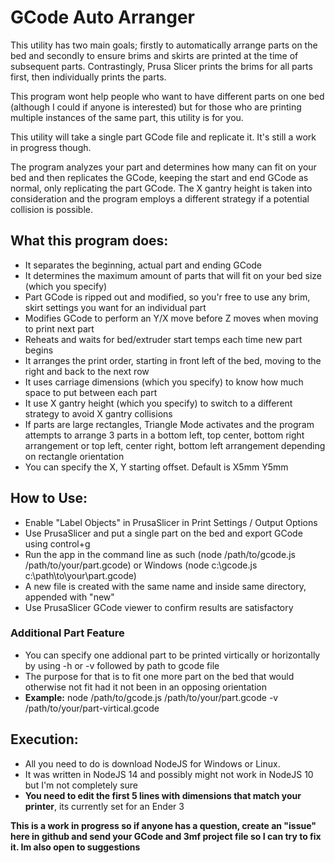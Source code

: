 # GCode Auto Arranger

This utility has two main goals; firstly to automatically arrange parts on the bed and secondly to ensure brims and skirts are printed at the time of subsequent parts. Contrastingly, Prusa Slicer prints the brims for all parts first, then individually prints the parts.

This program wont help people who want to have different parts on one bed (although I could if anyone is interested) but for those who are printing multiple instances of the same part, this utility is for you.

This utility will take a single part GCode file and replicate it. It's still a work in progress though.

The program analyzes your part and determines how many can fit on your bed and then replicates the GCode, keeping the start and end GCode as normal, only replicating the part GCode. The X gantry height is taken into consideration and the program employs a different strategy if a potential collision is possible.


## What this program does:

* It separates the beginning, actual part and ending GCode
* It determines the maximum amount of parts that will fit on your bed size (which you specify)
* Part GCode is ripped out and modified, so you'r free to use any brim, skirt settings you want for an individual part
* Modifies GCode to perform an Y/X move before Z moves when moving to print next part
* Reheats and waits for bed/extruder start temps each time new part begins
* It arranges the print order, starting in front left of the bed, moving to the right and back to the next row
* It uses carriage dimensions (which you specify) to know how much space to put between each part
* It use X gantry height (which you specify) to switch to a different strategy to avoid X gantry collisions
* If parts are large rectangles, Triangle Mode activates and the program attempts to arrange 3 parts in a bottom left, top center, bottom right arrangement or top left, center right, bottom left arrangement depending on rectangle orientation
* You can specify the X, Y starting offset. Default is X5mm Y5mm


## How to Use:

* Enable "Label Objects" in PrusaSlicer in Print Settings / Output Options
* Use PrusaSlicer and put a single part on the bed and export GCode using control+g
* Run the app in the command line as such (node /path/to/gcode.js /path/to/your/part.gcode) or Windows (node c:\gcode.js c:\path\to\your\part.gcode)
* A new file is created with the same name and inside same directory, appended with "new"
* Use PrusaSlicer GCode viewer to confirm results are satisfactory

### Additional Part Feature
* You can specify one addional part to be printed virtically or horizontally by using -h or -v followed by path to gcode file
* The purpose for that is to fit one more part on the bed that would otherwise not fit had it not been in an opposing orientation
* **Example:** node /path/to/gcode.js /path/to/your/part.gcode -v /path/to/your/part-virtical.gcode

## Execution:
* All you need to do is download NodeJS for Windows or Linux.
* It was written in NodeJS 14 and possibly might not work in NodeJS 10 but I'm not completely sure
* **You need to edit the first 5 lines with dimensions that match your printer**, its currently set for an Ender 3



**This is a work in progress so if anyone has a question, create an "issue" here in github and send your GCode and 3mf project file so I can try to fix it. Im also open to suggestions**
